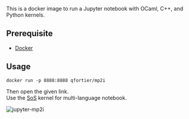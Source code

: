 This is a docker image to run a Jupyter notebook with OCaml, C++, and Python kernels.

## Prerequisite

- [Docker](https://www.docker.com/)

## Usage

```
docker run -p 8888:8888 qfortier/mp2i
```

Then open the given link.  
Use the [SoS](https://vatlab.github.io/sos-docs/notebook.html) kernel for multi-language notebook.

![jupyter-mp2i](https://user-images.githubusercontent.com/49362475/123551574-afc37d00-d772-11eb-8917-94dc1759a8c2.png)
